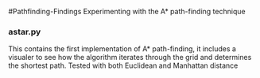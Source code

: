 #Pathfinding-Findings
Experimenting with the A* path-finding technique

### astar.py
This contains the first implementation of A* path-finding, it includes a visualer to see how the algorithm iterates through the grid and determines the shortest path.
Tested with both Euclidean and Manhattan distance
